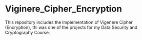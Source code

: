 # Viginere_Cipher_Encryption

This repository includes the Implementation of Vigenere Cipher (Encryption), thi was one of the projects for my Data Security and Cryptography Course.

